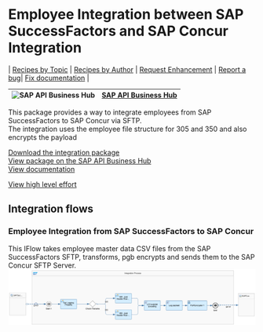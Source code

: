 # Employee Integration between SAP SuccessFactors and SAP Concur Integration

\| [Recipes by Topic](../../readme.md ) \| [Recipes by Author](../../author.md ) \| [Request Enhancement](https://github.com/SAP-samples/cloud-integration-flow/issues/new?assignees=&labels=Recipe%20Fix,enhancement&template=recipe-request.md&title=Improve%20Employee%20Integration%20between%20SAP%20SuccessFactors%20and%20SAP%20Concur%20Integration) \| [Report a bug](https://github.com/SAP-samples/cloud-integration-flow/issues/new?assignees=&labels=Recipe%20Fix,bug&template=bug_report.md&title=Issue%20with%20Employee%20Integration%20between%20SAP%20SuccessFactors%20and%20SAP%20Concur%20Integration)\| [Fix documentation](https://github.com/SAP-samples/cloud-integration-flow/issues/new?assignees=&labels=Recipe%20Fix,documentation&template=bug_report.md&title=Docu%20fix%20Employee%20Integration%20between%20SAP%20SuccessFactors%20and%20SAP%20Concur%20Integration) \|

 ![SAP API Business Hub](https://github.com/SAPAPIBusinessHub.png?size=50 ) | [SAP API Business Hub](https://api.sap.com/allcommunity) |
 ----|----|


<p>This package provides a way to integrate employees from SAP SuccessFactors to SAP Concur via SFTP.<br>The integration uses the employee file structure for 305 and 350 and also encrypts the payload</p>

[Download the integration package](SAPSuccessFactorsandSAPConcurIntegration.zip)\
[View package on the SAP API Business Hub](https://api.sap.com/package/SAPSuccessFactorsandSAPConcurIntegration)\
[View documentation](SAPSuccessFactorsandSAPConcurIntegration.pdf)

[View high level effort](effort.md)
 ## Integration flows
### Employee Integration from SAP SuccessFactors to SAP Concur
This IFlow takes employee master data CSV files from the SAP SuccessFactors SFTP, transforms, pgb encrypts and sends them to the SAP Concur SFTP Server. \
 ![input-image](Employee_Integration_from_SAP_SuccessFactors_to_SAP_Concur.png)

